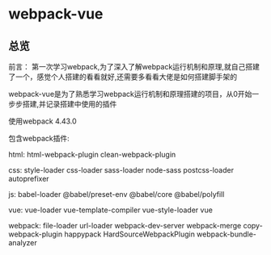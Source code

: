 # webpack-vue
## 总览
前言：
第一次学习webpack,为了深入了解webpack运行机制和原理,就自己搭建了一个，感觉个人搭建的看看就好,还需要多看看大佬是如何搭建脚手架的

webpack-vue是为了熟悉学习webpack运行机制和原理搭建的项目，从0开始一步步搭建,并记录搭建中使用的插件

使用webpack 4.43.0

包含webpack插件:

html:
html-webpack-plugin  clean-webpack-plugin

css:
style-loader css-loader sass-loader  node-sass postcss-loader autoprefixer

js:
babel-loader @babel/preset-env @babel/core @babel/polyfill

vue:
vue-loader vue-template-compiler vue-style-loader vue 

webpack:
file-loader url-loader webpack-dev-server webpack-merge copy-webpack-plugin happypack HardSourceWebpackPlugin webpack-bundle-analyzer


